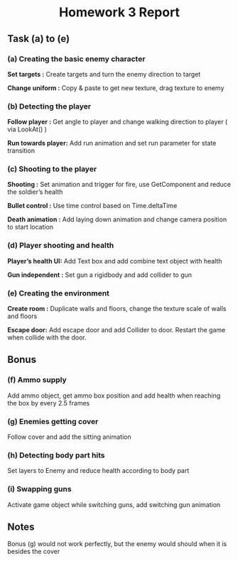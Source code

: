 # <center> Homework 3 Report </center>


## Task (a) to (e)

### (a) Creating the basic enemy character
**Set targets :**
Create targets and turn the enemy direction to target

**Change uniform :**
Copy & paste to get new texture, drag texture to enemy
### (b) Detecting the player 
**Follow player :**
Get angle to player and change walking direction to player ( via LookAt() )

**Run towards player:**
Add run animation and set run parameter for state transition

### (c) Shooting to the player 
**Shooting :**
Set animation and trigger for fire, use GetComponent<GunVR> and reduce the soldier’s health 

**Bullet control :**
Use time control based on Time.deltaTime

**Death animation :**
Add laying down animation and change camera position to start location

### (d) Player shooting and health 
**Player’s health UI:**
Add Text box and add combine text object with health

**Gun independent :**
Set gun a rigidbody and add collider to gun

### (e) Creating the environment 

**Create room :**
Duplicate walls and floors, change the texture scale of walls and floors

**Escape door:**
Add escape door and add Collider to door. Restart the game when collide with the door.

## Bonus

### (f) Ammo supply 

Add ammo object, get ammo box position and add health when reaching the box by every 2.5 frames

### (g) Enemies getting cover 

Follow cover and add the sitting animation 

### (h) Detecting body part hits 

Set layers to Enemy and reduce health according to body part

### (i) Swapping guns 

Activate game object while switching guns, add switching gun animation

## Notes

Bonus (g) would not work perfectly, but the enemy would should when it is besides the cover












